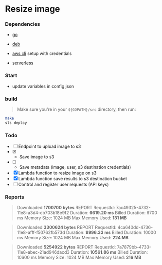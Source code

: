 # Resize image

### Dependencies


- [go](https://golang.org/)

- [deb](https://github.com/golang/dep)

- [aws cli]() setup with credentials

- [serverless](https://serverless.com/blog/framework-example-golang-lambda-support/)

### Start

- update variables in config.json

### build
> Make sure you're in your ```${GOPATH}/src``` directory, then run:

```bash
make
sls deploy
```

### Todo

- [ ] Endpoint to upload image to s3
- [x] - Save image to s3
- [ ] - Save metadata (image, user, s3 destination credentials)
- [x] Lambda function to resize image on s3
- [x] Lambda function save results to s3 destination bucket 
- [ ] Control and register user requests (API keys)

### Reports
>Downloaded **1700700 bytes**
REPORT RequestId: 7ac49325-4732-11e8-a3d4-cb703b18e9f2	Duration: **6619.20 ms**	Billed Duration: 6700 ms 	Memory Size: 1024 MB	Max Memory Used: **131 MB**

>Downloaded **3300624 bytes**
REPORT RequestId: 4ca640dd-4736-11e8-afff-f50762fb573d	Duration: **9996.33 ms**	Billed Duration: 10000 ms 	Memory Size: 1024 MB	Max Memory Used: **224 MB**

>Downloaded **5254922 bytes**
REPORT RequestId: 7a7879bb-4733-11e8-abec-21ad946dacd3	Duration: **10561.86 ms**	Billed Duration: 10600 ms 	Memory Size: 1024 MB	Max Memory Used: **216 MB**

